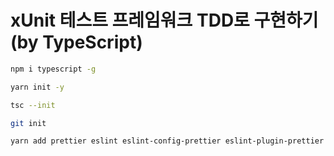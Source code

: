 # xUnit 테스트 프레임워크 TDD로 구현하기 (by TypeScript)

```bash
npm i typescript -g
```

```bash
yarn init -y
```

```bash
tsc --init  
```

```bash
git init
```

```bash
yarn add prettier eslint eslint-config-prettier eslint-plugin-prettier @typescript-eslint/eslint-plugin @typescript-eslint/parser --dev
```

